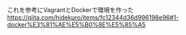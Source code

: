 これを参考にVagrantとDockerで環境を作った
https://qiita.com/hidekuro/items/fc12344d36d996198e96#1-docker%E3%81%AE%E5%B0%8E%E5%85%A5
